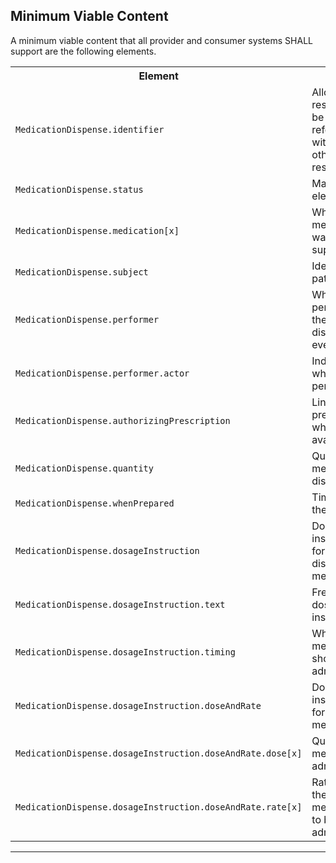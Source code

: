 ## Minimum Viable Content

A minimum viable content that all provider and consumer systems SHALL support are the following elements.

<table class="assets">
<tr>
<th width="30%">Element</th>
<th width="70%">Reason</th>
</tr>
<tr>
<td><code>MedicationDispense.identifier</code></td>
<td>Allow the resource to be referenced within/by other resources.</td>
</tr>
<tr>
<td><code>MedicationDispense.status</code></td>
<td>Mandatory element.</td>
</tr>
<tr>
<td><code>MedicationDispense.medication[x]</code></td>
<td>What medication was supplied.</td>
</tr>
<tr>
<td><code>MedicationDispense.subject</code></td>
<td>Identify the patient.</td>
</tr>
<tr>
<td><code>MedicationDispense.performer</code></td>
<td>Who or what performed the dispensing event.</td>
</tr>
<tr>
<td><code>MedicationDispense.performer.actor</code></td>
<td>Individual who was performing.</td><!--added-->
</tr>
<tr>
<td><code>MedicationDispense.authorizingPrescription</code></td>
<td>Link to a prescription, when available.</td>
</tr>
<tr>
<td><code>MedicationDispense.quantity</code></td>
<td>Quantity of medication dispensed.</td>
</tr>
<tr>
<td><code>MedicationDispense.whenPrepared</code></td>
<td>Timestamp the event.</td>
</tr>
<tr>
<td><code>MedicationDispense.dosageInstruction</code></td>
<td>Dosage instruction for the dispensed medication.</td>
</tr>
<tr>
<td><code>MedicationDispense.dosageInstruction.text</code></td>
<td>Free text dosage instructions.</td>
</tr>
<tr>
<td><code>MedicationDispense.dosageInstruction.timing</code></td>
<td>When medication should be administered.</td>
</tr>
<tr>
<td><code>MedicationDispense.dosageInstruction.doseAndRate</code></td>
<td>Dosage instructions for the medication.</td>
</tr>
<tr>
<td><code>MedicationDispense.dosageInstruction.doseAndRate.dose[x]</code></td>
<td>Quantity of medication administered.</td>
</tr>
<tr>
<td><code>MedicationDispense.dosageInstruction.doseAndRate.rate[x]</code></td>
<td>Rate at which the medication is to be administered.</td>
</tr>
</table>


---